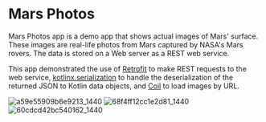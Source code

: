 Mars Photos
==================================

Mars Photos app is a demo app that shows actual images of Mars' surface. These images are
real-life photos from Mars captured by NASA's Mars rovers. The data is stored on a Web server
as a REST web service.

This app demonstrated the use of [Retrofit](https://square.github.io/retrofit/) to make REST requests to the web service, [kotlinx.serialization](https://github.com/Kotlin/kotlinx.serialization) to
handle the deserialization of the returned JSON to Kotlin data objects, and [Coil](https://coil-kt.github.io/coil/) to load images by URL.


![a59e55909b6e9213_1440](https://github.com/Raushan-CS/Mars-Photos/assets/157723697/a931cafa-7400-480b-94a8-692a844de6b1) ![68f4ff12cc1e2d81_1440](https://github.com/Raushan-CS/Mars-Photos/assets/157723697/3158fd9e-179d-442a-a0cf-717ad788f626) ![60cdcd42bc540162_1440](https://github.com/Raushan-CS/Mars-Photos/assets/157723697/48675ae8-8b97-4307-bd75-487620714f5b) 
